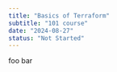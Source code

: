 ```yaml
---
title: "Basics of Terraform"
subtitle: "101 course"
date: "2024-08-27"
status: "Not Started"
---
```


foo bar
